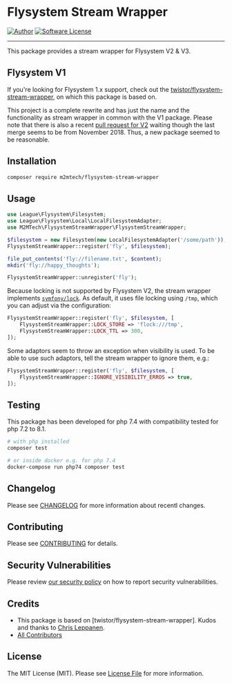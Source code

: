 # Flysystem Stream Wrapper

[![Author](https://img.shields.io/badge/author-@m2mtech-blue.svg?style=flat-square)](http://www.m2m.at)
[![Software License](https://img.shields.io/badge/license-MIT-brightgreen.svg?style=flat-square)](LICENSE.md)

---

This package provides a stream wrapper for Flysystem V2 & V3.

## Flysystem V1

If you're looking for Flysystem 1.x support, check out the [twistor/flysystem-stream-wrapper](https://github.com/twistor/flysystem-stream-wrapper), on which this package is based on.

This project is a complete rewrite and has just the name and the functionality as stream wrapper in common with the V1 package. Please note that there is also a recent [pull request for V2](https://github.com/twistor/flysystem-stream-wrapper/pull/26) waiting though the last merge seems to be from November 2018. Thus, a new package seemed to be reasonable.

## Installation

```bash
composer require m2mtech/flysystem-stream-wrapper
```

## Usage

```php
use League\Flysystem\Filesystem;
use League\Flysystem\Local\LocalFilesystemAdapter;
use M2MTech\FlysystemStreamWrapper\FlysystemStreamWrapper;

$filesystem = new Filesystem(new LocalFilesystemAdapter('/some/path'));
FlysystemStreamWrapper::register('fly', $filesystem);

file_put_contents('fly://filename.txt', $content);
mkdir('fly://happy_thoughts');

FlysystemStreamWrapper::unregister('fly');
```

Because locking is not supported by Flysystem V2, the stream wrapper implements [`symfony/lock`](https://symfony.com/doc/current/components/lock.html). As default, it uses file locking using `/tmp`, which you can adjust via the configuration:

```php
FlysystemStreamWrapper::register('fly', $filesystem, [
    FlysystemStreamWrapper::LOCK_STORE => 'flock:///tmp',
    FlysystemStreamWrapper::LOCK_TTL => 300,
]);
```

Some adaptors seem to throw an exception when visibility is used. To be able to use such adaptors, tell the stream wrapper to ignore them, e.g.:

```php
FlysystemStreamWrapper::register('fly', $filesystem, [
    FlysystemStreamWrapper::IGNORE_VISIBILITY_ERROS => true,
]);
```


## Testing

This package has been developed for php 7.4 with compatibility tested for php 7.2 to 8.1.

```bash
# with php installed
composer test

# or inside docker e.g. for php 7.4
docker-compose run php74 composer test
```

## Changelog

Please see [CHANGELOG](CHANGELOG.md) for more information about recentl changes.

## Contributing

Please see [CONTRIBUTING](.github/CONTRIBUTING.md) for details.

## Security Vulnerabilities

Please review [our security policy](../../security/policy) on how to report security vulnerabilities.

## Credits

- This package is based on [twistor/flysystem-stream-wrapper]. Kudos and thanks to [Chris Leppanen](https://github.com/twistor).
- [All Contributors](../../contributors)

## License

The MIT License (MIT). Please see [License File](LICENSE.md) for more information.
